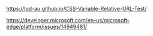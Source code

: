 https://lpd-au.github.io/CSS-Variable-Relative-URL-Test/

https://developer.microsoft.com/en-us/microsoft-edge/platform/issues/14949481/
